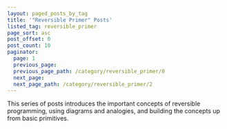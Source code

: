 ```yaml
---
layout: paged_posts_by_tag
title: '"Reversible Primer" Posts'
listed_tag: reversible_primer
page_sort: asc
post_offset: 0
post_count: 10
paginator:
  page: 1
  previous_page: 
  previous_page_path: /category/reversible_primer/0
  next_page: 
  next_page_path: /category/reversible_primer/2
---
```


This series of posts introduces the important concepts of reversible
programming, using diagrams and analogies, and building the concepts up from
basic primitives.

